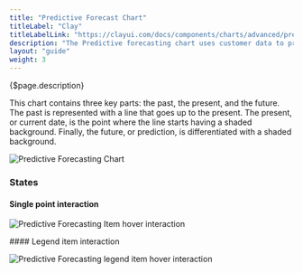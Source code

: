 ```yaml
---
title: "Predictive Forecast Chart"
titleLabel: "Clay"
titleLabelLink: "https://clayui.com/docs/components/charts/advanced/predictive-forecasting.html"
description: "The Predictive forecasting chart uses customer data to predict future data with a declared margin of error."
layout: "guide"
weight: 3
---
```


<div class="page-description">{$page.description}</div>

This chart contains three key parts: the past, the present, and the future. The past is represented with a line that goes up to the present. The present, or current date, is the point where the line starts having a shaded background. Finally, the future, or prediction, is differentiated with a shaded background.

![Predictive Forecasting Chart](../../../images/ChartPredictiveForcDefault.jpg)


### States

#### Single point interaction

![Predictive Forecasting Item hover interaction](../../../images/ChartPredictiveForcItem.jpg)


#### Legend item interaction

![Predictive Forecasting legend item hover interaction](../../../images/ChartPredictiveForcLegend.jpg)